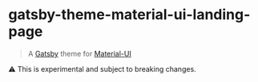 # gatsby-theme-material-ui-landing-page

> A [Gatsby](https://github.com/gatsbyjs/gatsby) theme for
> [Material-UI](https://github.com/mui-org/material-ui)

:warning: This is experimental and subject to breaking changes.
